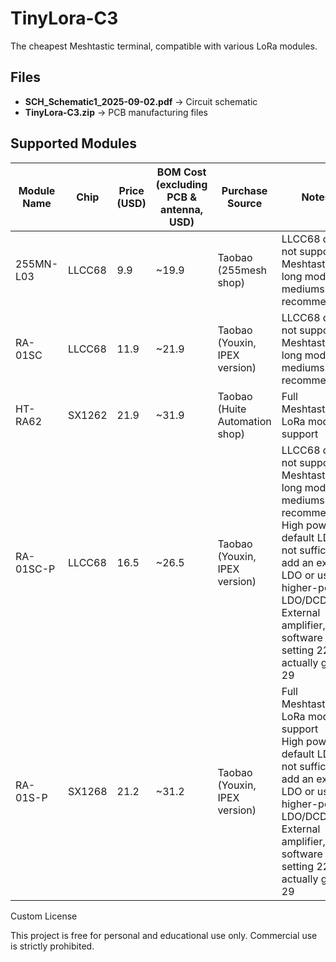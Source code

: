 # TinyLora-C3
The cheapest Meshtastic terminal, compatible with various LoRa modules.


## Files

- **SCH_Schematic1_2025-09-02.pdf** → Circuit schematic  
- **TinyLora-C3.zip** → PCB manufacturing files  

## Supported Modules

| Module Name | Chip | Price (USD) | BOM Cost (excluding PCB & antenna, USD) | Purchase Source | Notes |
| ----------- | ---- | ----------- | -------------------------------------- | --------------- | ----- |
| 255MN-L03   | LLCC68 | 9.9   | ~19.9 | Taobao (255mesh shop) | LLCC68 does not support Meshtastic long mode, mediumslow recommended |
| RA-01SC     | LLCC68 | 11.9  | ~21.9 | Taobao (Youxin, IPEX version) | LLCC68 does not support Meshtastic long mode, mediumslow recommended |
| HT-RA62     | SX1262 | 21.9  | ~31.9 | Taobao (Huite Automation shop) | Full Meshtastic LoRa mode support |
| RA-01SC-P   | LLCC68 | 16.5  | ~26.5 | Taobao (Youxin, IPEX version) | LLCC68 does not support Meshtastic long mode, mediumslow recommended<br>High power, default LDO not sufficient; add an extra LDO or use a higher-power LDO/DCDC<br>External amplifier, software setting 22 actually gives 29 |
| RA-01S-P    | SX1268 | 21.2  | ~31.2 | Taobao (Youxin, IPEX version) | Full Meshtastic LoRa mode support<br>High power, default LDO not sufficient; add an extra LDO or use a higher-power LDO/DCDC<br>External amplifier, software setting 22 actually gives 29 |




Custom License

This project is free for personal and educational use only.
Commercial use is strictly prohibited.
